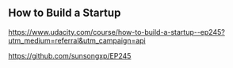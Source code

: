 ## How to Build a Startup



https://www.udacity.com/course/how-to-build-a-startup--ep245?utm_medium=referral&utm_campaign=api





https://github.com/sunsongxp/EP245
